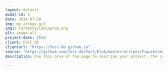 ```yaml
---
layout: default
modal-id: 1
date: 2014-07-18
img: my_arrows.gif
img1: CarbonCycleDiagram.png
alt: image-alt
project-date: 2018
client: ForC_db
clienturl: "https://forc-db.github.io"
source: "https://github.com/forc-db/ForC/blob/master/scripts/Figures/my.arrows.R"
description: Use this area of the page to describe your project. The icon above is part of a free icon set by <a href="https://sellfy.com/p/8Q9P/jV3VZ/">Flat Icons</a>. On their website, you can download their free set with 16 icons, or you can purchase the entire set with 146 icons for only $12!

---
```

